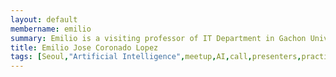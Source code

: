 ```yaml
---
layout: default
membername: emilio
summary: Emilio is a visiting professor of IT Department in Gachon University in Seoul, long career developing mobile devices. His interest is in big data, IOT, distributed computing, running machine learning, AI frameworks in mobile devices or embedded chipsets with reasonable performance.
title: Emilio Jose Coronado Lopez
tags: [Seoul,"Artificial Intelligence",meetup,AI,call,presenters,practioners,"Machine Learning",Korea,Gangnam,Emilio,Jose,Coronado,Lopez,"Emilio Jose Coronado Lopez"]
---
```


